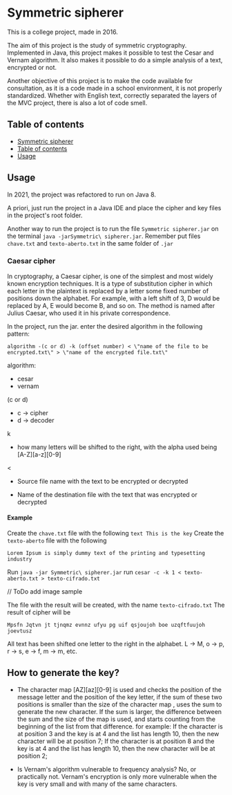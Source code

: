 # Symmetric sipherer

This is a college project, made in 2016.
  
The aim of this project is the study of symmetric cryptography. Implemented in Java, this project makes it possible to test the Cesar and Vernam algorithm. It also makes it possible to do a simple analysis of a text, encrypted or not.
  
Another objective of this project is to make the code available for consultation, as it is a code made in a school environment, it is not properly standardized. Whether with English text, correctly separated the layers of the MVC project, there is also a lot of code smell.

## Table of contents

- [Symmetric sipherer](#Symmetric-sipherer) <br>
- [Table of contents](#Table-of-contents)
- [Usage](#Usage)


## Usage
In 2021, the project was refactored to run on Java 8.

A priori, just run the project in a Java IDE and place the cipher and key files in the project's root folder.

Another way to run the project is to run the file `Symmetric sipherer.jar` on the terminal 
``java -jarSymmetric\ sipherer.jar``. Remember put files `chave.txt` and `texto-aberto.txt` in the same folder of `.jar`

### Caesar cipher
In cryptography, a Caesar cipher, is one of the simplest and most widely known encryption techniques. It is a type of substitution cipher in which each letter in the plaintext is replaced by a letter some fixed number of positions down the alphabet. For example, with a left shift of 3, D would be replaced by A, E would become B, and so on. The method is named after Julius Caesar, who used it in his private correspondence.

In the project, run the jar. enter the desired algorithm in the following pattern:

```algorithm -(c or d) -k (offset number) < \"name of the file to be encrypted.txt\" > \"name of the encrypted file.txt\" ``` 

algorithm:
- cesar
- vernam

(c or d)
- c -> cipher
- d -> decoder

k
- how many letters will be shifted to the right, with the alpha used being [A-Z][a-z][0-9]

< 
- Source file name with the text to be encrypted or decrypted

> 
- Name of the destination file with the text that was encrypted or decrypted

#### Example

Create the `chave.txt` file with the following `text This is the key`
Create the `texto-aberto` file with the following 
```
Lorem Ipsum is simply dummy text of the printing and typesetting industry
```
Run `java -jar Symmetric\ sipherer.jar` 
run `cesar -c -k 1 < texto-aberto.txt > texto-cifrado.txt`

// ToDo add image sample

The file with the result will be created, with the name `texto-cifrado.txt`
The result of cipher will be 
```
Mpsfn Jqtvn jt tjnqmz evnnz ufyu pg uif qsjoujoh boe uzqftfuujoh joevtusz
```
All text has been shifted one letter to the right in the alphabet. L -> M, o -> p, r -> s, e -> f, m -> m, etc.

## How to generate the key?
- The character map [AZ][az][0-9] is used and checks the position of the message letter and the position of the key letter, if the sum of these two positions is smaller than the size of the character map , uses the sum to generate the new character. If the sum is larger, the difference between the sum and the size of the map is used, and starts counting from the beginning of the list from that difference.
for example:
If the character is at position 3 and the key is at 4 and the list has length 10, then the new character will be at position 7;
If the character is at position 8 and the key is at 4 and the list has length 10, then the new character will be at position 2;
  
- Is Vernam's algorithm vulnerable to frequency analysis?
No, or practically not. Vernam's encryption is only more vulnerable when the key is very small and with many of the same characters.
